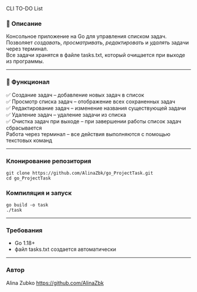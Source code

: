 CLI TO-DO List

### 📝 Описание
Консольное приложение на Go для управления списком задач.  
Позволяет *создавать*, *просматривать*, *редактировать* и *удалять* задачи через терминал.  
Все задачи хранятся в файле tasks.txt, который очищается при выходе из программы.

---

### 📌 Функционал  
✅ Создание задач – добавление новых задач в список  
✅ Просмотр списка задач – отображение всех сохраненных задач  
✅ Редактирование задач – изменение названия существующей задачи  
✅ Удаление задач – удаление задачи из списка  
✅ Очистка задач при выходе – при завершении работы список задач сбрасывается  
Работа через терминал – все действия выполняются с помощью текстовых команд  

---

### Клонирование репозитория  
`git clone https://github.com/AlinaZbk/go_ProjectTask.git`  
`cd go_ProjectTask`

### Компиляция и запуск
`go build -o task`  
`./task`

---

### Требования
- Go 1.18+
- файл tasks.txt создается автоматически

---
### Автор
Alina Zubko
https://github.com/AlinaZbk
